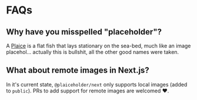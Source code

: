 # FAQs

## Why have you misspelled "placeholder"?

A [Plaice](https://en.wikipedia.org/wiki/European_plaice) is a flat fish that lays stationary on the sea-bed, much like an image placehol… actually this is bullshit, all the other good names were taken.

## What about remote images in Next.js?

In it's current state, `@plaiceholder/next` only supports local images (added to `public`). PRs to add support for remote images are welcomed ❤️.
